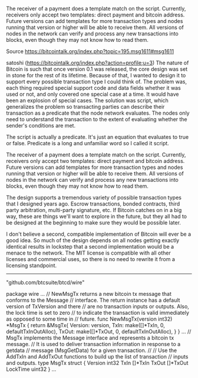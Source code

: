 The receiver of a payment does a template match on the script.  Currently, receivers only accept two templates: direct payment and bitcoin address.  Future versions can add templates for more transaction types and nodes running that version or higher will be able to receive them.  All versions of nodes in the network can verify and process any new transactions into blocks, even though they may not know how to read them.

Source
https://bitcointalk.org/index.php?topic=195.msg1611#msg1611

satoshi (https://bitcointalk.org/index.php?action=profile;u=3)
The nature of Bitcoin is such that once version 0.1 was released, the core design was set in stone for the rest of its lifetime.  Because of that, I wanted to design it to support every possible transaction type I could think of.  The problem was, each thing required special support code and data fields whether it was used or not, and only covered one special case at a time.  It would have been an explosion of special cases.  The solution was script, which generalizes the problem so transacting parties can describe their transaction as a predicate that the node network evaluates.  The nodes only need to understand the transaction to the extent of evaluating whether the sender's conditions are met.

The script is actually a predicate.  It's just an equation that evaluates to true or false.  Predicate is a long and unfamiliar word so I called it script.

The receiver of a payment does a template match on the script.  Currently, receivers only accept two templates: direct payment and bitcoin address.  Future versions can add templates for more transaction types and nodes running that version or higher will be able to receive them.  All versions of nodes in the network can verify and process any new transactions into blocks, even though they may not know how to read them.

The design supports a tremendous variety of possible transaction types that I designed years ago.  Escrow transactions, bonded contracts, third party arbitration, multi-party signature, etc.  If Bitcoin catches on in a big way, these are things we'll want to explore in the future, but they all had to be designed at the beginning to make sure they would be possible later.

I don't believe a second, compatible implementation of Bitcoin will ever be a good idea.  So much of the design depends on all nodes getting exactly identical results in lockstep that a second implementation would be a menace to the network.  The MIT license is compatible with all other licenses and commercial uses, so there is no need to rewrite it from a licensing standpoint.
___
"github.com/btcsuite/btcd/wire"

package wire
...
// NewMsgTx returns a new bitcoin tx message that conforms to the Message
// interface.  The return instance has a default version of TxVersion and there
// are no transaction inputs or outputs.  Also, the lock time is set to zero
// to indicate the transaction is valid immediately as opposed to some time in
// future.
func NewMsgTx(version int32) *MsgTx {
	return &MsgTx{
		Version: version,
		TxIn:    make([]*TxIn, 0, defaultTxInOutAlloc),
		TxOut:   make([]*TxOut, 0, defaultTxInOutAlloc),
	}
}
...
// MsgTx implements the Message interface and represents a bitcoin tx message.
// It is used to deliver transaction information in response to a getdata
// message (MsgGetData) for a given transaction.
//
// Use the AddTxIn and AddTxOut functions to build up the list of transaction
// inputs and outputs.
type MsgTx struct {
	Version  int32
	TxIn     []*TxIn
	TxOut    []*TxOut
	LockTime uint32
}
...